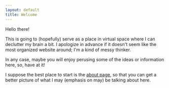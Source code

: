 ```yaml
---
layout: default
title: Welcome
---
```


<link rel="stylesheet" type="text/css"  href="/keiths-site/css/main.css">

Hello there!

This is going to (hopefully) serve as a place in virtual space where I can declutter my brain a bit. I apologize in advance if it doesn't seem like the most organized website around; I'm a kind of messy thinker.

In any case, maybe you will enjoy perusing some of the ideas or information here, so, have at it!

I suppose the best place to start is the [about page](https://kdlovett.github.io/keiths-site/about/), so that you can get a better picture of what I may (emphasis on may) be talking about here.